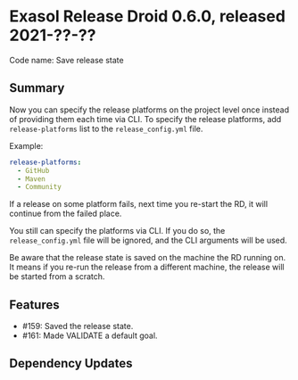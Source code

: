 # Exasol Release Droid 0.6.0, released 2021-??-??

Code name: Save release state

## Summary

Now you can specify the release platforms on the project level once instead of providing them each time via CLI.
To specify the release platforms, add `release-platforms` list to the `release_config.yml` file. 

Example:

```yaml
release-platforms:
  - GitHub
  - Maven
  - Community
```

If a release on some platform fails, next time you re-start the RD, it will continue from the failed place.

You still can specify the platforms via CLI. If you do so, the `release_config.yml` file will be ignored, and the CLI arguments will be used.

Be aware that the release state is saved on the machine the RD running on. It means if you re-run the release from a different machine, the release will be started from a scratch.

## Features

* #159: Saved the release state.
* #161: Made VALIDATE a default goal.

## Dependency Updates
